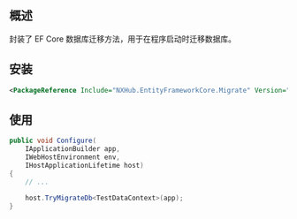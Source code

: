 ## 概述
封装了 EF Core 数据库迁移方法，用于在程序启动时迁移数据库。

## 安装
```xml
<PackageReference Include="NXHub.EntityFrameworkCore.Migrate" Version="0.0.1" />
```

## 使用
```cs
public void Configure(
    IApplicationBuilder app,
    IWebHostEnvironment env,
    IHostApplicationLifetime host)
{
    // ...
    
    host.TryMigrateDb<TestDataContext>(app);
}
```
